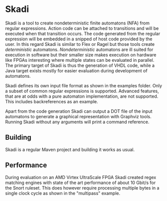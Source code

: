# Skadi
Skadi is a tool to create nondeterministic finite automatons (NFA) from regular expressions.
Action code can be attached to transitions and will be executed when that transition occurs.
The code generated from the regular expression will be embedded in a snipped of host code provided by the user.
In this regard Skadi is similar to Flex or Ragel but those tools create *deterministic* automatons.
*Nondeterministic* automatons are ill suited for execution in software but their smaller size makes execution on hardware like FPGAs interesting where multiple states can be evaluated in parallel.
The primary target of Skadi is thus the generation of VHDL code, while a Java target exists mostly for easier evaluation during development of automatons.

Skadi defines its own input file format as shown in the examples folder.
Only a subset of common regular expressions is supported.
Advanced features, that are at odds with a pure automaton implementation, are not supported.
This includes backreferences as an example.

Apart from the code generation Skadi can output a DOT file of the input automatons to generate a graphical representation with Graphviz tools.
Running Skadi without any arguments will print a command reference.

## Building
Skadi is a regular Maven project and building it works as usual.

## Performance
During evaluation on an AMD Virtex UltraScale FPGA Skadi created regex matching engines with state of the art performance of about 10 Gbit/s for the Snort ruleset.
This does however require processing multiple bytes in a single clock cycle as shown in the "multipass" example.
